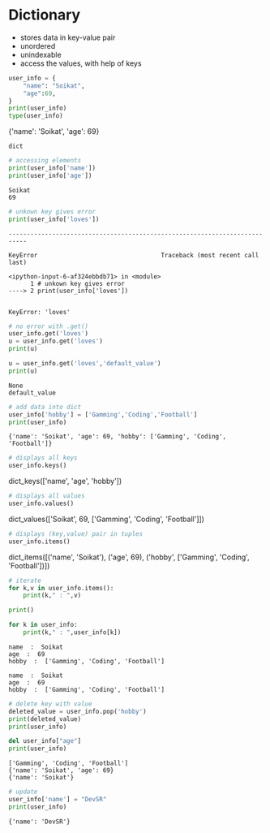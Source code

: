 # Dictionary

- stores data in key-value pair
- unordered
- unindexable
- access the values, with help of keys



```python
user_info = {
    "name": "Soikat",
    "age":69,
}
print(user_info)
type(user_info)
```

{'name': 'Soikat', 'age': 69}

    dict




```python
# accessing elements
print(user_info['name'])
print(user_info['age'])
```

    Soikat
    69
    
```python
# unkown key gives error
print(user_info['loves'])
```


    ---------------------------------------------------------------------------

    KeyError                                  Traceback (most recent call last)

    <ipython-input-6-af324ebbdb71> in <module>
          1 # unkown key gives error
    ----> 2 print(user_info['loves'])
    

    KeyError: 'loves'



```python
# no error with .get()
user_info.get('loves')
u = user_info.get('loves')
print(u)

u = user_info.get('loves','default_value')
print(u)
```

    None
    default_value
    


```python
# add data into dict
user_info['hobby'] = ['Gamming','Coding','Football']
print(user_info) 
```

    {'name': 'Soikat', 'age': 69, 'hobby': ['Gamming', 'Coding', 'Football']}
    


```python
# displays all keys
user_info.keys()
```

dict_keys(['name', 'age', 'hobby'])

```python
# displays all values
user_info.values()
```




dict_values(['Soikat', 69, ['Gamming', 'Coding', 'Football']])




```python
# displays (key,value) pair in tuples
user_info.items()
```

dict_items([('name', 'Soikat'), ('age', 69), ('hobby', ['Gamming', 'Coding', 'Football'])])


```python
# iterate
for k,v in user_info.items():
    print(k," : ",v)

print()

for k in user_info:
    print(k," : ",user_info[k])
```

    name  :  Soikat
    age  :  69
    hobby  :  ['Gamming', 'Coding', 'Football']
    
    name  :  Soikat
    age  :  69
    hobby  :  ['Gamming', 'Coding', 'Football']
    


```python
# delete key with value
deleted_value = user_info.pop('hobby')
print(deleted_value)
print(user_info)

del user_info["age"]
print(user_info)
```

    ['Gamming', 'Coding', 'Football']
    {'name': 'Soikat', 'age': 69}
    {'name': 'Soikat'}
    


```python
# update
user_info['name'] = "DevSR"
print(user_info)
```

    {'name': 'DevSR'}
    
